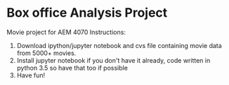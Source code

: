 # Box office Analysis Project

Movie project for AEM 4070
Instructions:
1. Download ipython/jupyter notebook and cvs file containing movie data from 5000+ movies. 
2. Install jupyter notebook if you don't have it already, code written in python 3.5 so have that too if possible
3. Have fun!
